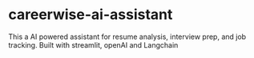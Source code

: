 # careerwise-ai-assistant
This a AI powered assistant for resume analysis, interview prep, and job tracking. Built with streamlit, openAI and Langchain

